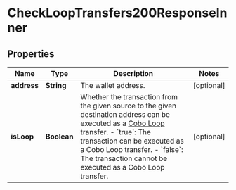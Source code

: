 

# CheckLoopTransfers200ResponseInner


## Properties

| Name | Type | Description | Notes |
|------------ | ------------- | ------------- | -------------|
|**address** | **String** | The wallet address. |  [optional] |
|**isLoop** | **Boolean** | Whether the transaction from the given source to the given destination address can be executed as a [Cobo Loop](https://manuals.cobo.com/en/portal/custodial-wallets/cobo-loop) transfer.  - &#x60;true&#x60;: The transaction can be executed as a Cobo Loop transfer. - &#x60;false&#x60;: The transaction cannot be executed as a Cobo Loop transfer.  |  [optional] |



